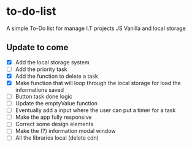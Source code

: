 # to-do-list
A simple To-Do list for manage I.T projects
JS Vanilla and local storage


## Update to come
- [x] Add the local storage system
- [ ] Add the priority task
- [x] Add the function to delete a task
- [x] Make function that will loop through the local storage for load the informations saved
- [ ] Button task done logic
- [ ] Update the emptyValue function 
- [ ] Eventually add a input where the user can put a timer for a task
- [ ] Make the app fully responsive
- [ ] Correct some design elements
- [ ] Make the (?) information modal window
- [ ] All the libraries local (delete cdn)